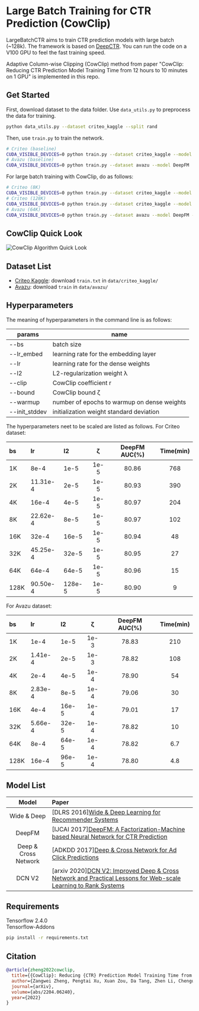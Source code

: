 # Large Batch Training for CTR Prediction (CowClip)

LargeBatchCTR aims to train CTR prediction models with large batch (~128k). The framework is based on [DeepCTR](https://github.com/shenweichen/DeepCTR). You can run the code on a V100 GPU to feel the fast training speed.

Adaptive Column-wise Clipping (CowClip) method from paper "CowClip: Reducing CTR Prediction Model Training
Time from 12 hours to 10 minutes on 1 GPU" is implemented in this repo.

## Get Started

First, download dataset to the data folder. Use `data_utils.py` to preprocess the data for training.

```sh
python data_utils.py --dataset criteo_kaggle --split rand
```

Then, use `train.py` to train the network.

```sh
# Criteo (baseline)
CUDA_VISIBLE_DEVICES=0 python train.py --dataset criteo_kaggle --model DeepFM
# Avazu (baseline)
CUDA_VISIBLE_DEVICES=0 python train.py --dataset avazu --model DeepFM
```

For large batch training with CowClip, do as follows:

```sh
# Criteo (8K)
CUDA_VISIBLE_DEVICES=0 python train.py --dataset criteo_kaggle --model DeepFM --lr_embed 1e-4 --warmup 1 --init_stddev 1e-2 --clip 1 --bound 1e-5 --bs 8192 --l2 8e-05 --lr 22.6274e-4
# Criteo (128K)
CUDA_VISIBLE_DEVICES=0 python train.py --dataset criteo_kaggle --model DeepFM --lr_embed 1e-4 --warmup 1 --init_stddev 1e-2 --clip 1 --bound 1e-5 --bs 131072 --l2 128e-05 --lr 90.5096e-4
# Avazu (64K)
CUDA_VISIBLE_DEVICES=0 python train.py --dataset avazu --model DeepFM --lr_embed 1e-4 --warmup 1 --init_stddev 1e-2 --clip 1 --bound 1e-4 --bs 65536 --l2 64e-05 --lr 8e-4
```

## CowClip Quick Look

![CowClip Algorithm Quick Look](./assets/cowclip.png)

## Dataset List

- [Criteo Kaggle](https://labs.criteo.com/2014/02/kaggle-display-advertising-challenge-dataset): download `train.txt` in `data/criteo_kaggle/`
- [Avazu](https://www.kaggle.com/c/avazu-ctr-prediction): download `train` in `data/avazu/`

## Hyperparameters

The meaning of hyperparameters in the command line is as follows:

| params        | name                                        |
| ------------- | ------------------------------------------- |
| --bs          | batch size                                  |
| --lr_embed    | learning rate for the embedding layer       |
| --lr          | learning rate for the dense weights         |
| --l2          | L2-regularization weight λ                  |
| --clip        | CowClip coefficient r                       |
| --bound       | CowClip bound ζ                             |
| --warmup      | number of epochs to warmup on dense weights |
| --init_stddev | initialization weight standard deviation    |

The hyperparameters neet to be scaled are listed as follows. For Criteo dataset:

| bs   | lr       | l2     |   ζ   | DeepFM AUC(%) | Time(min) |
| :--- | :------- | :----- | :---: | :-----------: | :-------: |
| 1K   | 8e-4     | 1e-5   | 1e-5  |     80.86     |    768    |
| 2K   | 11.31e-4 | 2e-5   | 1e-5  |     80.93     |    390    |
| 4K   | 16e-4    | 4e-5   | 1e-5  |     80.97     |    204    |
| 8K   | 22.62e-4 | 8e-5   | 1e-5  |     80.97     |    102    |
| 16K  | 32e-4    | 16e-5  | 1e-5  |     80.94     |    48     |
| 32K  | 45.25e-4 | 32e-5  | 1e-5  |     80.95     |    27     |
| 64K  | 64e-4    | 64e-5  | 1e-5  |     80.96     |    15     |
| 128K | 90.50e-4 | 128e-5 | 1e-5  |     80.90     |     9     |

For Avazu dataset:

| bs   | lr      | l2    |   ζ   | DeepFM AUC(%) | Time(min) |
| :--- | :------ | :---- | :---: | :-----------: | :-------: |
| 1K   | 1e-4    | 1e-5  | 1e-3  |     78.83     |    210    |
| 2K   | 1.41e-4 | 2e-5  | 1e-3  |     78.82     |    108    |
| 4K   | 2e-4    | 4e-5  | 1e-4  |     78.90     |    54     |
| 8K   | 2.83e-4 | 8e-5  | 1e-4  |     79.06     |    30     |
| 16K  | 4e-4    | 16e-5 | 1e-4  |     79.01     |    17     |
| 32K  | 5.66e-4 | 32e-5 | 1e-4  |     78.82     |    10     |
| 64K  | 8e-4    | 64e-5 | 1e-4  |     78.82     |    6.7    |
| 128K | 16e-4   | 96e-5 | 1e-4  |     78.80     |    4.8    |

## Model List

|        Model         | Paper                                                                                                                                              |
| :------------------: | :------------------------------------------------------------------------------------------------------------------------------------------------- |
|     Wide & Deep      | [DLRS 2016][Wide & Deep Learning for Recommender Systems](https://arxiv.org/pdf/1606.07792.pdf)                                                    |
|        DeepFM        | [IJCAI 2017][DeepFM: A Factorization-Machine based Neural Network for CTR Prediction](http://www.ijcai.org/proceedings/2017/0239.pdf)              |
| Deep & Cross Network | [ADKDD 2017][Deep & Cross Network for Ad Click Predictions](https://arxiv.org/abs/1708.05123)                                                      |
|        DCN V2        | [arxiv 2020][DCN V2: Improved Deep & Cross Network and Practical Lessons for Web-scale Learning to Rank Systems](https://arxiv.org/abs/2008.13535) |

## Requirements

Tensorflow 2.4.0  
Tensorflow-Addons

```sh
pip install -r requirements.txt
```

## Citation

```bibtex
@article{zheng2022cowclip,
  title={{CowClip}: Reducing {CTR} Prediction Model Training Time from 12 hours to 10 minutes on 1 {GPU}},
  author={Zangwei Zheng, Pengtai Xu, Xuan Zou, Da Tang, Zhen Li, Chenguang Xi, Peng Wu, Leqi Zou, Yijie Zhu, Ming Chen, Xiangzhuo Ding, Fuzhao Xue, Ziheng Qing, Youlong Cheng, Yang You},
  journal={arXiv},
  volume={abs/2204.06240},
  year={2022}
}
```
